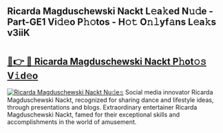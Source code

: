 ## Ricarda Magduschewski Nackt L𝚎a𝚔ed N𝚞𝚍e - Part-GE1 Vi𝚍𝚎o P𝚑𝚘tos - H𝚘𝚝 O𝚗𝚕yf𝚊ns L𝚎a𝚔s v3iiK

# <h2><a href="http://kf4aqvl.oniu.top/?m=Ricarda+Magduschewski+Nackt">🔗👉 🔴 Ricarda Magduschewski Nackt P𝚑ot𝚘𝚜 V𝚒d𝚎o</a></h2>

[![Ricarda Magduschewski Nackt Nu𝚍e𝚜](https://i.imgur.com/0qMVB7G.gif)](http://kf4aqvl.oniu.top/?m=Ricarda+Magduschewski+Nackt)
Social media innovator Ricarda Magduschewski Nackt, recognized for sharing dance and lifestyle ideas, through presentations and blogs. Extraordinary entertainer Ricarda Magduschewski Nackt, famed for their exceptional skills and accomplishments in the world of amusement.  
